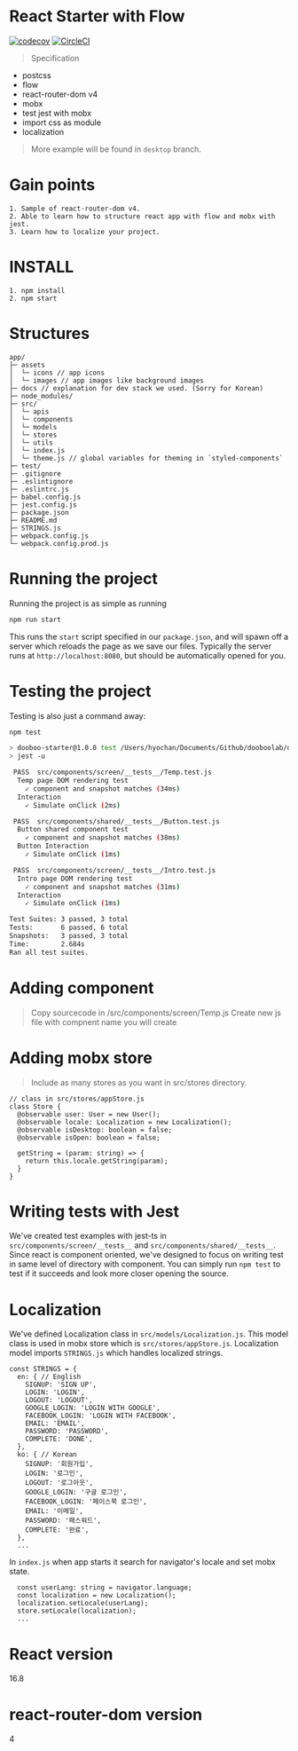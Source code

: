 # React Starter with Flow
[![codecov](https://codecov.io/gh/dooboolab/dooboo-frontend-js/branch/master/graph/badge.svg)](https://codecov.io/gh/dooboolab/dooboo-frontend-js)
[![CircleCI](https://circleci.com/gh/dooboolab/dooboo-frontend-js.svg?style=svg)](https://circleci.com/gh/dooboolab/dooboo-frontend-js)

> Specification
* postcss
* flow
* react-router-dom v4
* mobx
* test jest with mobx
* import css as module
* localization

> More example will be found in `desktop` branch.

# Gain points
```
1. Sample of react-router-dom v4.
2. Able to learn how to structure react app with flow and mobx with jest.
3. Learn how to localize your project.
```

# INSTALL
```
1. npm install
2. npm start
```

# Structures
```text
app/
├─ assets
│  └─ icons // app icons
│  └─ images // app images like background images
├─ docs // explanation for dev stack we used. (Sorry for Korean)
├─ node_modules/
├─ src/
│  └─ apis
│  └─ components
│  └─ models
│  └─ stores
│  └─ utils
│  └─ index.js
│  └─ theme.js // global variables for theming in `styled-components`
├─ test/
├─ .gitignore
├─ .eslintignore
├─ .eslintrc.js
├─ babel.config.js
├─ jest.config.js
├─ package.json
├─ README.md
├─ STRINGS.js
├─ webpack.config.js
└─ webpack.config.prod.js
```

# Running the project
Running the project is as simple as running
```sh
npm run start
```

This runs the `start` script specified in our `package.json`, and will spawn off a server which reloads the page as we save our files.
Typically the server runs at `http://localhost:8080`, but should be automatically opened for you.

# Testing the project
Testing is also just a command away:
```sh
npm test

> dooboo-starter@1.0.0 test /Users/hyochan/Documents/Github/dooboolab/dooboo-frontend-js
> jest -u

 PASS  src/components/screen/__tests__/Temp.test.js
  Temp page DOM rendering test
    ✓ component and snapshot matches (34ms)
  Interaction
    ✓ Simulate onClick (2ms)

 PASS  src/components/shared/__tests__/Button.test.js
  Button shared component test
    ✓ component and snapshot matches (38ms)
  Button Interaction
    ✓ Simulate onClick (1ms)

 PASS  src/components/screen/__tests__/Intro.test.js
  Intro page DOM rendering test
    ✓ component and snapshot matches (31ms)
  Interaction
    ✓ Simulate onClick (1ms)

Test Suites: 3 passed, 3 total
Tests:       6 passed, 6 total
Snapshots:   3 passed, 3 total
Time:        2.684s
Ran all test suites.
```

# Adding component
> Copy sourcecode in /src/components/screen/Temp.js
> Create new js file with compnent name you will create

# Adding mobx store
> Include as many stores as you want in src/stores directory.
```
// class in src/stores/appStore.js
class Store {
  @observable user: User = new User();
  @observable locale: Localization = new Localization();
  @observable isDesktop: boolean = false;
  @observable isOpen: boolean = false;

  getString = (param: string) => {
    return this.locale.getString(param);
  }
}
```

# Writing tests with Jest
We've created test examples with jest-ts in `src/components/screen/__tests__` and `src/components/shared/__tests__`. Since react is component oriented, we've designed to focus on writing test in same level of directory with component. You can simply run `npm test` to test if it succeeds and look more closer opening the source.

# Localization
We've defined Localization class in `src/models/Localization.js`. This model class is used in mobx store which is `src/stores/appStore.js`. Localization model imports `STRINGS.js` which handles localized strings.
```
const STRINGS = {
  en: { // English
    SIGNUP: 'SIGN UP',
    LOGIN: 'LOGIN',
    LOGOUT: 'LOGOUT',
    GOOGLE_LOGIN: 'LOGIN WITH GOOGLE',
    FACEBOOK_LOGIN: 'LOGIN WITH FACEBOOK',
    EMAIL: 'EMAIL',
    PASSWORD: 'PASSWORD',
    COMPLETE: 'DONE',
  },
  ko: { // Korean
    SIGNUP: '회원가입',
    LOGIN: '로그인',
    LOGOUT: '로그아웃',
    GOOGLE_LOGIN: '구글 로그인',
    FACEBOOK_LOGIN: '페이스북 로그인',
    EMAIL: '이메일',
    PASSWORD: '패스워드',
    COMPLETE: '완료',
  },
  ...
```
In `index.js` when app starts it search for navigator's locale and set mobx state.
```
  const userLang: string = navigator.language;
  const localization = new Localization();
  localization.setLocale(userLang);
  store.setLocale(localization);
  ...
```

# React version
16.8

# react-router-dom version
4
